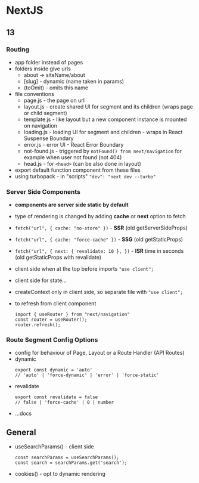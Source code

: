 # NextJS

## 13

### Routing

- app folder instead of pages
- folders inside give urls
  - about -> siteName/about
  - [slug] - dynamic (name taken in params)
  - (toOmit) - omits this name
- file conventions
  - page.js - the page on url
  - layout.js - create shared UI for segment and its children (wraps page or child segment)
  - template.js - like layout but a new component instance is mounted on navigation
  - loading.js - loading UI for segment and children - wraps in React Suspense Boundary
  - error.js - error UI - React Error Boundary
  - not-found.js - triggered by `notFound() from next/navigation` for example when user not found (not 404)
  - head.js - for `<head>` (can be also done in layout)
- export default function component from these files
- using turbopack - in "scripts" `"dev": "next dev --turbo"`

### Server Side Components

- **components are server side static by default**
- type of rendering is changed by adding **cache** or **next** option to fetch
- `fetch("url", { cache: "no-store" })` - **SSR** (old getServerSideProps)
- `fetch("url", { cache: "force-cache" })` - **SSG** (old getStaticProps)
- `fetch("url", {
  next: { revalidate: 10 },
})` - **ISR** time in seconds (old getStaticProps with revalidate)

- client side when at the top before imports `"use client";`
- client side for state...
- createContext only in client side, so separate file with `"use client";`
- to refresh from client component

  ```
  import { useRouter } from "next/navigation"
  const router = useRouter();
  router.refresh();
  ```

### Route Segment Config Options

- config for behaviour of Page, Layout or a Route Handler (API Routes)
- dynamic
  ```
  export const dynamic = 'auto'
  // 'auto' | 'force-dynamic' | 'error' | 'force-static'
  ```
- revalidate
  ```
  export const revalidate = false
  // false | 'force-cache' | 0 | number
  ```
- ...docs

## General

- useSearchParams() - client side
  ```
  const searchParams = useSearchParams();
  const search = searchParams.get('search');
  ```
- cookies() - opt to dynamic rendering
